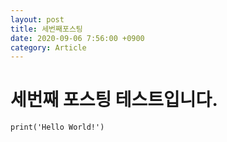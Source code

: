 ```yaml
---
layout: post
title: 세번째포스팅
date: 2020-09-06 7:56:00 +0900
category: Article
---
```

# 세번째 포스팅 테스트입니다.
```this is code page
print('Hello World!')
```
